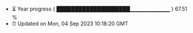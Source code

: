 - ⏳ Year progress { ████████████████████▁▁▁▁▁▁▁▁▁▁ } 67.51 %
- ⏰ Updated on Mon, 04 Sep 2023 10:18:20 GMT

